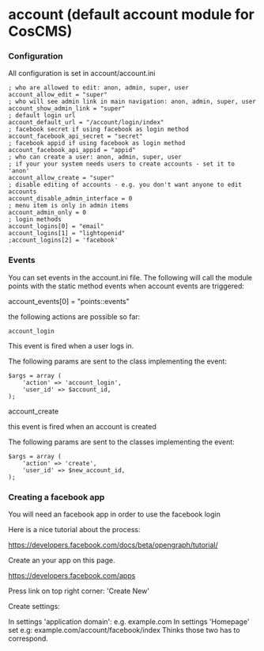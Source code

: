 account (default account module for CosCMS)
===========================================

### Configuration

All configuration is set in account/account.ini

    ; who are allowed to edit: anon, admin, super, user
    account_allow_edit = "super"
    ; who will see admin link in main navigation: anon, admin, super, user
    account_show_admin_link = "super"
    ; default login url
    account_default_url = "/account/login/index"
    ; facebook secret if using facebook as login method
    account_facebook_api_secret = "secret"
    ; facebook appid if using facebook as login method
    account_facebook_api_appid = "appid"
    ; who can create a user: anon, admin, super, user
    ; if your your system needs users to create accounts - set it to 'anon'
    account_allow_create = "super"
    ; disable editing of accounts - e.g. you don't want anyone to edit accounts
    account_disable_admin_interface = 0
    ; menu item is only in admin items
    account_admin_only = 0
    ; login methods
    account_logins[0] = "email"
    account_logins[1] = "lightopenid"
    ;account_logins[2] = 'facebook'


### Events

You can set events in the account.ini file. The following will call the 
module points with the static method events when account events are triggered: 

account_events[0] = "points::events"

the following actions are possible so far: 

    account_login

This event is fired when a user logs in. 

The following params are sent to the class implementing the event:

    $args = array (
        'action' => 'account_login',
        'user_id' => $account_id,
    );
 
   account_create

this event is fired when an account is created

The following params are sent to the classes implementing the event:

    $args = array (
        'action' => 'create',
        'user_id' => $new_account_id,
    );

### Creating a facebook app 

You will need an facebook app in order to use the facebook login 

Here is a nice tutorial about the process: 

https://developers.facebook.com/docs/beta/opengraph/tutorial/

Create an your app on this page. 

https://developers.facebook.com/apps

Press link on top right corner: 'Create New'

Create settings: 

In settings 'application domain': e.g. example.com
In settings 'Homepage' set e.g: example.com/account/facebook/index
Thinks those two has to correspond.  
